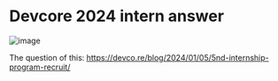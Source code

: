# Devcore 2024 intern answer

![image](https://github.com/solomon12354/ActiveX_javascript/assets/84257391/7fef9e35-e092-4253-9e7c-4d20464998cc)

The question of this: https://devco.re/blog/2024/01/05/5nd-internship-program-recruit/
